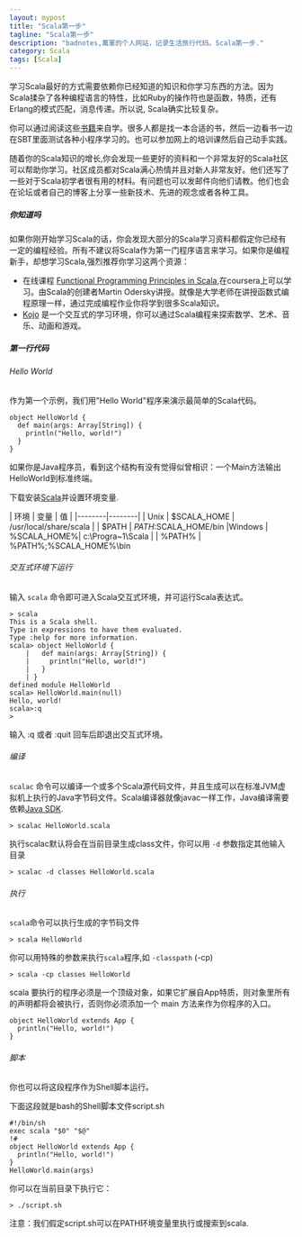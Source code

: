 ```yaml
---
layout: mypost
title: "Scala第一步"
tagline: "Scala第一步"
description: "badnotes,萬軍的个人网站，记录生活旅行代码。Scala第一步."
category: Scala
tags: [Scala]
---
```




学习Scala最好的方式需要依赖你已经知道的知识和你学习东西的方法。因为Scala揉杂了各种编程语言的特性，比如Ruby的操作符也是函数，特质，还有Erlang的模式匹配，消息传递。所以说, Scala确实比较复杂。

你可以通过阅读这些[书籍](http://scala-lang.org/documentation/books.html)来自学。很多人都是找一本合适的书，然后一边看书一边在SBT里面测试各种小程序学习的。也可以参加网上的培训课然后自己动手实践。

随着你的Scala知识的增长,你会发现一些更好的资料和一个非常友好的Scala社区可以帮助你学习。社区成员都对Scala满心热情并且对新人非常友好。他们还写了一些对于Scala初学者很有用的材料。有问题也可以发邮件向他们请教。他们也会在论坛或者自己的博客上分享一些新技术、先进的观念或者各种工具。

##### 你知道吗

如果你刚开始学习Scala的话，你会发现大部分的Scala学习资料都假定你已经有一定的编程经验。所有不建议将Scala作为第一门程序语言来学习。如果你是编程新手，却想学习Scala,强烈推荐你学习这两个资源：

*  在线课程 [Functional Programming Principles in Scala](https://www.coursera.org/course/progfun),在coursera上可以学习。由Scala的创建者Martin Odersky讲授。就像是大学老师在讲授函数式编程原理一样，通过完成编程作业你将学到很多Scala知识。
*  [Kojo](http://www.kogics.net/sf:kojo) 是一个交互式的学习环境，你可以通过Scala编程来探索数学、艺术、音乐、动画和游戏。

##### 第一行代码

###### Hello World
作为第一个示例，我们用"Hello World"程序来演示最简单的Scala代码。

    object HelloWorld {
      def main(args: Array[String]) {
        println("Hello, world!")
      }
    }

如果你是Java程序员，看到这个结构有没有觉得似曾相识：一个Main方法输出HelloWorld到标准终端。

下载安装[Scala](http://scala-lang.org/download)并设置环境变量.

| 环境   | 变量   | 值 |
|--------|--------|
|  Unix  | $SCALA_HOME | /usr/local/share/scala
|        | $PATH       | $PATH:$SCALA_HOME/bin
|Windows | %SCALA_HOME%| c:\Progra~1\Scala
|        | %PATH%      | %PATH%;%SCALA_HOME%\bin

###### 交互式环境下运行
输入 ```scala``` 命令即可进入Scala交互式环境，并可运行Scala表达式。

    > scala
    This is a Scala shell.
    Type in expressions to have them evaluated.
    Type :help for more information.
    scala> object HelloWorld {
        |   def main(args: Array[String]) {
        |     println("Hello, world!")
        |   }
        | }
    defined module HelloWorld
    scala> HelloWorld.main(null)
    Hello, world!
    scala>:q
    >

输入 :q 或者 :quit 回车后即退出交互式环境。

###### 编译
```scalac``` 命令可以编译一个或多个Scala源代码文件，并且生成可以在标准JVM虚拟机上执行的Java字节码文件。Scala编译器就像javac一样工作，Java编译需要依赖[Java SDK](http://java.sun.com/javase/).

    > scalac HelloWorld.scala

执行scalac默认将会在当前目录生成class文件，你可以用 ```-d``` 参数指定其他输入目录

    > scalac -d classes HelloWorld.scala

###### 执行
```scala```命令可以执行生成的字节码文件

    > scala HelloWorld

你可以用特殊的参数来执行```scala```程序,如 ```-classpath``` (-cp)

    > scala -cp classes HelloWorld

scala 要执行的程序必须是一个顶级对象，如果它扩展自App特质，则对象里所有的声明都将会被执行，否则你必须添加一个 main 方法来作为你程序的入口。

    object HelloWorld extends App {
      println("Hello, world!")
    }

###### 脚本
你也可以将这段程序作为Shell脚本运行。

下面这段就是bash的Shell脚本文件script.sh

    #!/bin/sh
    exec scala "$0" "$@"
    !#
    object HelloWorld extends App {
      println("Hello, world!")
    }
    HelloWorld.main(args)

你可以在当前目录下执行它：

    > ./script.sh

注意：我们假定script.sh可以在PATH环境变量里执行或搜索到scala.